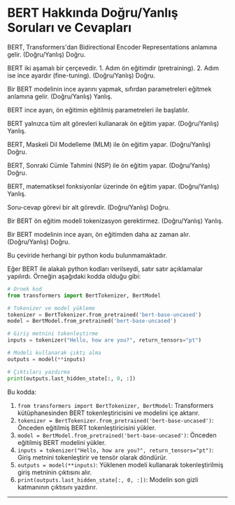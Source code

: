 # BERT Hakkında Doğru/Yanlış Soruları ve Cevapları

BERT, Transformers'dan Bidirectional Encoder Representations anlamına gelir. (Doğru/Yanlış) Doğru.

BERT iki aşamalı bir çerçevedir. 1. Adım ön eğitimdir (pretraining). 2. Adım ise ince ayardır (fine-tuning). (Doğru/Yanlış) Doğru.

Bir BERT modelinin ince ayarını yapmak, sıfırdan parametreleri eğitmek anlamına gelir. (Doğru/Yanlış) Yanlış.

BERT ince ayarı, ön eğitimin eğitilmiş parametreleri ile başlatılır.

BERT yalnızca tüm alt görevleri kullanarak ön eğitim yapar. (Doğru/Yanlış) Yanlış.

BERT, Maskeli Dil Modelleme (MLM) ile ön eğitim yapar. (Doğru/Yanlış) Doğru.

BERT, Sonraki Cümle Tahmini (NSP) ile ön eğitim yapar. (Doğru/Yanlış) Doğru.

BERT, matematiksel fonksiyonlar üzerinde ön eğitim yapar. (Doğru/Yanlış) Yanlış.

Soru-cevap görevi bir alt görevdir. (Doğru/Yanlış) Doğru.

Bir BERT ön eğitim modeli tokenizasyon gerektirmez. (Doğru/Yanlış) Yanlış.

Bir BERT modelinin ince ayarı, ön eğitimden daha az zaman alır. (Doğru/Yanlış) Doğru.

Bu çeviride herhangi bir python kodu bulunmamaktadır. 

Eğer BERT ile alakalı python kodları verilseydi, satır satır açıklamalar yapılırdı. Örneğin aşağıdaki kodda olduğu gibi:

```python
# Örnek kod
from transformers import BertTokenizer, BertModel

# Tokenizer ve model yükleme
tokenizer = BertTokenizer.from_pretrained('bert-base-uncased')
model = BertModel.from_pretrained('bert-base-uncased')

# Giriş metnini tokenleştirme
inputs = tokenizer("Hello, how are you?", return_tensors="pt")

# Modeli kullanarak çıktı alma
outputs = model(**inputs)

# Çıktıları yazdırma
print(outputs.last_hidden_state[:, 0, :])
```

Bu kodda:

1. `from transformers import BertTokenizer, BertModel`: Transformers kütüphanesinden BERT tokenleştiricisini ve modelini içe aktarır.
2. `tokenizer = BertTokenizer.from_pretrained('bert-base-uncased')`: Önceden eğitilmiş BERT tokenleştiricisini yükler.
3. `model = BertModel.from_pretrained('bert-base-uncased')`: Önceden eğitilmiş BERT modelini yükler.
4. `inputs = tokenizer("Hello, how are you?", return_tensors="pt")`: Giriş metnini tokenleştirir ve tensör olarak döndürür.
5. `outputs = model(**inputs)`: Yüklenen modeli kullanarak tokenleştirilmiş giriş metninin çıktısını alır.
6. `print(outputs.last_hidden_state[:, 0, :])`: Modelin son gizli katmanının çıktısını yazdırır.

---

